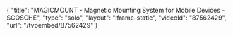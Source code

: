 {
    "title": "MAGICMOUNT - Magnetic Mounting System for Mobile Devices - SCOSCHE",
    "type": "solo",
    "layout": "iframe-static",
    "videoId": "87562429",
    "url": "\/tvpembed\/87562429"
}